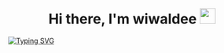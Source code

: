 <h1 align="center">Hi there, I'm <a>wiwaldee</a> 
<img src="https://github.com/blackcater/blackcater/raw/main/images/Hi.gif" height="32"/></h1>

[![Typing SVG](https://readme-typing-svg.demolab.com?font=Fira+Code&weight=500&pause=1000&width=500&height=100&lines=%D0%A1%D0%B1%D0%BE%D1%80%D0%BA%D0%B0+%D0%BB%D0%B0%D0%B1%D0%BE%D1%80%D0%B0%D1%82%D0%BE%D1%80%D0%BD%D1%8B%D1%85+%D1%80%D0%B0%D0%B1%D0%BE%D1%82+%D0%BF%D0%BE+%D0%B4%D0%B8%D1%81%D1%86%D0%B8%D0%BF%D0%BB%D0%B8%D0%BD%D0%B5+%D0%A2%D0%98%D0%9F%D0%98%D0%A1)](https://git.io/typing-svg)
